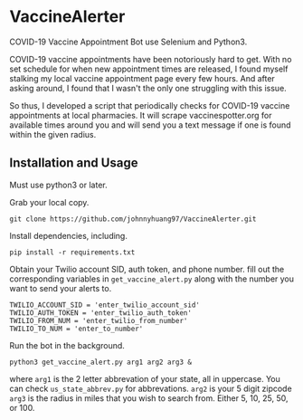 # VaccineAlerter
COVID-19 Vaccine Appointment Bot use Selenium and Python3.

COVID-19 vaccine appointments have been notoriously hard to get. With no set schedule for when new appointment times are released, I found myself stalking my local vaccine appointment page every few hours. And after asking around, I found that I wasn't the only one struggling with this issue.

So thus, I developed a script that periodically checks for COVID-19 vaccine appointments at local pharmacies. It will scrape vaccinespotter.org for available times around you and will send you a text message if one is found within the given radius.

## Installation and Usage
Must use python3 or later.

Grab your local copy.
```
git clone https://github.com/johnnyhuang97/VaccineAlerter.git
```
Install dependencies, including.
```
pip install -r requirements.txt
```

Obtain your Twilio account SID, auth token, and phone number. fill out the corresponding variables in `get_vaccine_alert.py` along with the number you want to send your alerts to.
```python3
TWILIO_ACCOUNT_SID = 'enter_twilio_account_sid'
TWILIO_AUTH_TOKEN = 'enter_twilio_auth_token'
TWILIO_FROM_NUM = 'enter_twilio_from_number'
TWILIO_TO_NUM = 'enter_to_number'
```
Run the bot in the background.
```
python3 get_vaccine_alert.py arg1 arg2 arg3 &
```
where
`arg1` is the 2 letter abbrevation of your state, all in uppercase. You can check `us_state_abbrev.py` for abbrevations.
`arg2` is your 5 digit zipcode
`arg3` is the radius in miles that you wish to search from. Either 5, 10, 25, 50, or 100.
